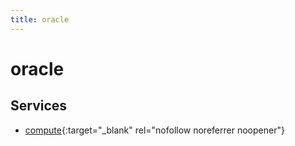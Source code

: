 ```yaml
---
title: oracle
---
```


# oracle

## Services


- [compute](compute){:target="_blank" rel="nofollow noreferrer noopener"}


